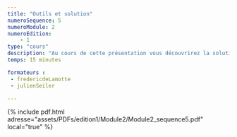 ```yaml
---
title: "Outils et solution"
numeroSequence: 5
numeroModule: 2
numeroEdition:
    - 1
type: "cours"
description: "Au cours de cette présentation vous découvrirez la solution osf.io, l'outil Git et gitlab.com ainsi que l'infrastructure Core Cluster de l'IFB"
temps: 15 minutes

formateurs :
 - fredericdeLamotte
 - julienSeiler

---
```


{% include pdf.html adresse="assets/PDFs/edition1/Module2/Module2_sequence5.pdf" local="true" %}
